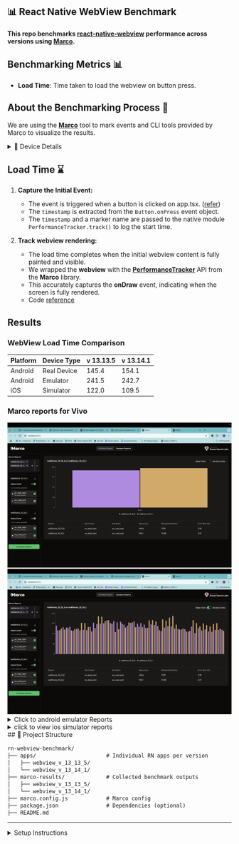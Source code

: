 ## 📊 React Native WebView Benchmark

#### This repo benchmarks [react-native-webview](https://github.com/react-native-webview/react-native-webview) performance across versions using [Marco](https://marco.dreamsportslabs.com).

## Benchmarking Metrics 📊
- **Load Time**: Time taken to load the webview on button press.

## About the Benchmarking Process 📝

We are using the [**Marco**](https://marco.dreamsportslabs.com/) tool to mark events and CLI tools provided by Marco to visualize the results.

<details>
<summary>📱 Device Details</summary>

These benchmarks were conducted on:

### 🤖 Android (Real Device)
- **Device:** Realme C35 (Low-end)
- **OS:** Android 13
- **RAM:** 4 GB

### 🍏 iOS (Simulator)
- **Device:** iPhone 16 Pro
- **OS Version:** iOS 18.3

</details>

## Load Time ⌛

1. **Capture the Initial Event:**
    - The event is triggered when a button is clicked on app.tsx. ([refer](https://github.com/dream-sports-labs/rn-webview-benchmark/blob/main/apps/webview_v_13_13_5/App.tsx))
    - The `timestamp` is extracted from the `Button.onPress` event object.
    - The `timestamp` and a marker name are passed to the native module `PerformanceTracker.track()` to log the start time.

2. **Track webview rendering:**
    - The load time completes when the initial webview content is fully painted and visible.
    - We wrapped the **webview** with the [**PerformanceTracker**](https://marco.dreamsportslabs.com/api/tracking-screen/) API from the **Marco** library.
    - This accurately captures the **onDraw** event, indicating when the screen is fully rendered.
    - Code [reference](https://github.com/dream-sports-labs/rn-webview-benchmark/blob/main/apps/webview_v_13_13_5/src/WebComponent.tsx)


## Results
### WebView Load Time Comparison
| Platform | Device Type | v 13.13.5 | v 13.14.1   |
| -------- | ----------- |-----------|-------------|
| Android  | Real Device | 145.4     | 154.1       |
| Android  | Emulator    | 241.5     | 242.7       |
| iOS      | Simulator   | 122.0     | 109.5       |

### Marco reports for Vivo

<img src="./assets/benchmarks/android/android_real_device_mean.png" alt="web_view_load_time" width="600"/>

<img src="./assets/benchmarks/android/android_real_device_iteration.png" width="600"/>

<details ><summary>Click to android emulator Reports</summary>
<img src="./assets/benchmarks/android/android_emulator.png" width="600"/>
</details>

<details ><summary>click to view ios simulator reports</summary>
<img src="./assets/benchmarks/ios/ios_simulator.png"width="600"/>
</details>
## 📁 Project Structure

```
rn-webview-benchmark/
├── apps/                      # Individual RN apps per version
│   ├── webview_v_13_13_5/
│   └── webview_v_13_14_1/
├── marco-results/             # Collected benchmark outputs
│   ├── webview_v_13_13_5/
│   └── webview_v_13_14_1/
├── marco.config.js            # Marco config
├── package.json               # Dependencies (optional)
├── README.md
```

---

<details>
<summary>Setup Instructions </summary>

### Prerequisites

1. [React Native Environment Setup](https://reactnative.dev/docs/next/environment-setup)
2. [Maestro Setup](https://maestro.mobile.dev/)
    - To check if Maestro is installed on your system, run command:
   ```sh
   maestro --version
   ```
   
### 1. Clone & Install

```
git clone https://github.com/dream-sports-labs/rn-webview-benchmark
cd rn-webview-benchmark
yarn install
```
---

## 📦 Install Dependencies Per App

Each app is a standalone React Native app. Run the following for each:

```
cd apps/webview_v_13_13_5
yarn install
cd ios
pod install
cd ../..
```

Repeat for other app folders.

---

## 🚀 Run the App

### iOS

```
cd apps/webview_v_13_13_5
yarn ios
```

### Android

```
yarn android
```

---

## 🧪 Run Benchmark Test

Each app has its own test`maestro/AndroidScript/webview_test.yml`.

```
cd apps/webview_v_13_13_5
maestro test maestro/AndroidScript/webview_test.yml  # for Android
maestro test maestro/AndroidScript/webview_test.yml  # for iOS

```

---

## 📈 View Results
### Generate and Visualize Report

A configuration file, `marco.config.js`, contains default paths to store reports. We can configure them based on our needs.

```sh
yarn marco generate --platform android
```

```sh
yarn marco visualize --platform android
```

This will open up a dashboard where we can select events to analyse data.

```

Move or copy them to the root directory `marco-results/webview_v_13_13_5/` folder for comparison.

---

</details>
